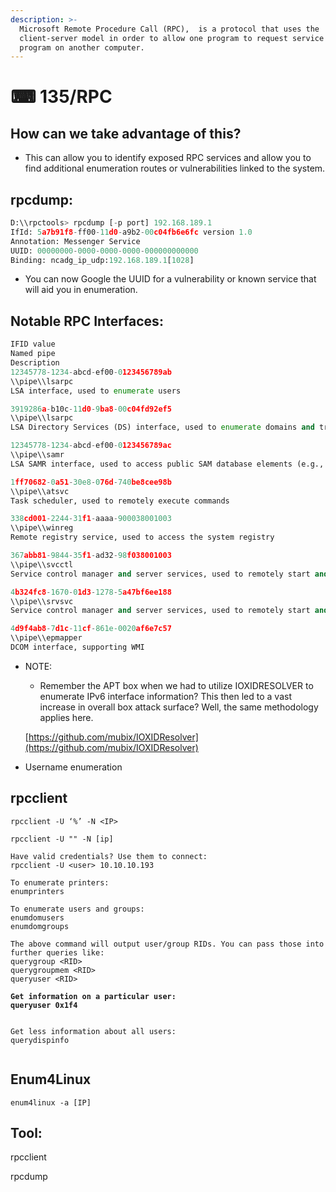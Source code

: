 ```yaml
---
description: >-
  Microsoft Remote Procedure Call (RPC),  is a protocol that uses the
  client-server model in order to allow one program to request service form a
  program on another computer.
---
```


# ⌨ 135/RPC

## How can we take advantage of this?

* This can allow you to identify exposed RPC services and allow you to find additional enumeration routes or vulnerabilities linked to the system.

## rpcdump:

```python
D:\\rpctools> rpcdump [-p port] 192.168.189.1
IfId: 5a7b91f8-ff00-11d0-a9b2-00c04fb6e6fc version 1.0
Annotation: Messenger Service
UUID: 00000000-0000-0000-0000-000000000000
Binding: ncadg_ip_udp:192.168.189.1[1028]
```

* You can now Google the UUID for a vulnerability or known service that will aid you in enumeration.

## Notable RPC Interfaces:

```python
IFID value
Named pipe
Description
12345778-1234-abcd-ef00-0123456789ab
\\pipe\\lsarpc
LSA interface, used to enumerate users

3919286a-b10c-11d0-9ba8-00c04fd92ef5
\\pipe\\lsarpc
LSA Directory Services (DS) interface, used to enumerate domains and trust relationships

12345778-1234-abcd-ef00-0123456789ac
\\pipe\\samr
LSA SAMR interface, used to access public SAM database elements (e.g., usernames) and brute-force user passwords regardless of account lockout policy 

1ff70682-0a51-30e8-076d-740be8cee98b
\\pipe\\atsvc
Task scheduler, used to remotely execute commands

338cd001-2244-31f1-aaaa-900038001003
\\pipe\\winreg
Remote registry service, used to access the system registry

367abb81-9844-35f1-ad32-98f038001003
\\pipe\\svcctl
Service control manager and server services, used to remotely start and stop services and execute commands

4b324fc8-1670-01d3-1278-5a47bf6ee188
\\pipe\\srvsvc
Service control manager and server services, used to remotely start and stop services and execute commands

4d9f4ab8-7d1c-11cf-861e-0020af6e7c57
\\pipe\\epmapper
DCOM interface, supporting WMI
```

*   NOTE:

    * Remember the APT box when we had to utilize IOXIDRESOLVER to enumerate IPv6 interface information? This then led to a vast increase in overall box attack surface? Well, the same methodology applies here.

    [https://github.com/mubix/IOXIDResolver](https://github.com/mubix/IOXIDResolver)
* Username enumeration

## rpcclient

<pre class="language-python"><code class="lang-python">rpcclient -U ‘%’ -N &#x3C;IP>

rpcclient -U "" -N [ip]

Have valid credentials? Use them to connect:
rpcclient -U &#x3C;user> 10.10.10.193

To enumerate printers:
enumprinters

To enumerate users and groups:
enumdomusers
enumdomgroups

The above command will output user/group RIDs. You can pass those into further queries like:
querygroup &#x3C;RID>
querygroupmem &#x3C;RID>
queryuser &#x3C;RID>

<strong>Get information on a particular user:
</strong><strong>queryuser 0x1f4
</strong>

Get less information about all users:
querydispinfo

</code></pre>

## Enum4Linux

```
enum4linux -a [IP]
```

## Tool:

rpcclient

rpcdump
